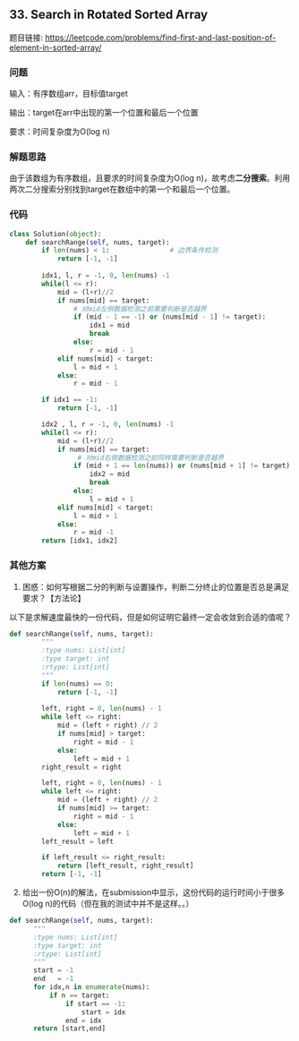 ## 33. Search in Rotated Sorted Array

题目链接: https://leetcode.com/problems/find-first-and-last-position-of-element-in-sorted-array/

### 问题
输入：有序数组arr，目标值target

输出：target在arr中出现的第一个位置和最后一个位置

要求：时间复杂度为O(log n)

### 解题思路
由于该数组为有序数组，且要求的时间复杂度为O(log n)，故考虑**二分搜索**。利用两次二分搜索分别找到target在数组中的第一个和最后一个位置。


### 代码

```Python
class Solution(object):
    def searchRange(self, nums, target):
        if len(nums) < 1:               # 边界条件检测
            return [-1, -1]
        
        idx1, l, r = -1, 0, len(nums) -1
        while(l <= r):
            mid = (l+r)//2
            if nums[mid] == target: 
                # 对mid左侧数据检测之前需要判断是否越界
                if (mid - 1 == -1) or (nums[mid - 1] != target): 
                    idx1 = mid
                    break
                else:
                    r = mid - 1 
            elif nums[mid] < target:
                l = mid + 1
            else:
                r = mid - 1

        if idx1 == -1:
            return [-1, -1]

        idx2 , l, r = -1, 0, len(nums) -1    
        while(l <= r):
            mid = (l+r)//2
            if nums[mid] == target:
                 # 对mid右侧数据检测之前同样需要判断是否越界
                if (mid + 1 == len(nums)) or (nums[mid + 1] != target):
                    idx2 = mid
                    break
                else:
                    l = mid + 1
            elif nums[mid] < target:
                l = mid + 1
            else:
                r = mid -1
        return [idx1, idx2]
```

### 其他方案

1. 困惑：如何写根据二分的判断与设置操作，判断二分终止的位置是否总是满足要求？【方法论】

以下是求解速度最快的一份代码，但是如何证明它最终一定会收敛到合适的值呢？
```Python
def searchRange(self, nums, target):
        """
        :type nums: List[int]
        :type target: int
        :rtype: List[int]
        """
        if len(nums) == 0:
            return [-1, -1]
   
        left, right = 0, len(nums) - 1
        while left <= right:
            mid = (left + right) // 2
            if nums[mid] > target:
                right = mid - 1
            else: 
                left = mid + 1
        right_result = right

        left, right = 0, len(nums) - 1
        while left <= right:
            mid = (left + right) // 2
            if nums[mid] >= target:
                right = mid - 1
            else: 
                left = mid + 1
        left_result = left 

        if left_result <= right_result:
            return [left_result, right_result]
        return [-1, -1]
  ```
  
  2. 给出一份O(n)的解法，在submission中显示，这份代码的运行时间小于很多O(log n)的代码（但在我的测试中并不是这样。。）
  ```Python
  def searchRange(self, nums, target):
        """
        :type nums: List[int]
        :type target: int
        :rtype: List[int]
        """
        start = -1
        end   = -1
        for idx,n in enumerate(nums):
            if n == target:
                if start == -1:
                    start = idx
                end = idx
        return [start,end]
  ```
